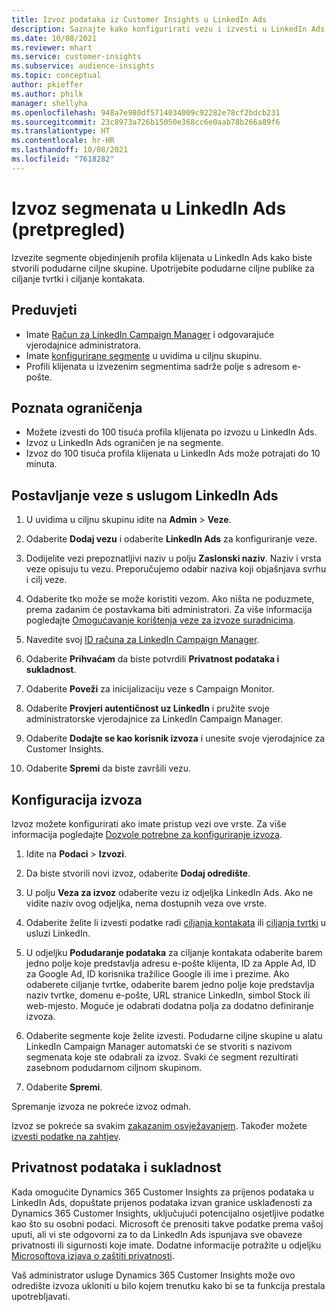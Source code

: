 ```yaml
---
title: Izvoz podataka iz Customer Insights u LinkedIn Ads
description: Saznajte kako konfigurirati vezu i izvesti u LinkedIn Ads.
ms.date: 10/08/2021
ms.reviewer: mhart
ms.service: customer-insights
ms.subservice: audience-insights
ms.topic: conceptual
author: pkieffer
ms.author: philk
manager: shellyha
ms.openlocfilehash: 948a7e980df5714034009c92282e78cf2bdcb231
ms.sourcegitcommit: 23c8973a726b15050e368cc6e0aab78b266a89f6
ms.translationtype: HT
ms.contentlocale: hr-HR
ms.lasthandoff: 10/08/2021
ms.locfileid: "7618282"
---
```

# <a name="export-segments-to-linkedin-ads-preview"></a>Izvoz segmenata u LinkedIn Ads (pretpregled)

Izvezite segmente objedinjenih profila klijenata u LinkedIn Ads kako biste stvorili podudarne ciljne skupine. Upotrijebite podudarne ciljne publike za ciljanje tvrtki i ciljanje kontakata.

## <a name="prerequisites"></a>Preduvjeti

-   Imate [Račun za LinkedIn Campaign Manager](https://business.linkedin.com/marketing-solutions/ads) i odgovarajuće vjerodajnice administratora.
-   Imate [konfigurirane segmente](segments.md) u uvidima u ciljnu skupinu.
-   Profili klijenata u izvezenim segmentima sadrže polje s adresom e-pošte.

## <a name="known-limitations"></a>Poznata ograničenja

- Možete izvesti do 100 tisuća profila klijenata po izvozu u LinkedIn Ads.
- Izvoz u LinkedIn Ads ograničen je na segmente.
- Izvoz do 100 tisuća profila klijenata u LinkedIn Ads može potrajati do 10 minuta. 

## <a name="set-up-the-connection-to-linkedin-ads"></a>Postavljanje veze s uslugom LinkedIn Ads

1. U uvidima u ciljnu skupinu idite na **Admin** > **Veze**.

1. Odaberite **Dodaj vezu** i odaberite **LinkedIn Ads** za konfiguriranje veze.

1. Dodijelite vezi prepoznatljivi naziv u polju **Zaslonski naziv**. Naziv i vrsta veze opisuju tu vezu. Preporučujemo odabir naziva koji objašnjava svrhu i cilj veze.

1. Odaberite tko može se može koristiti vezom. Ako ništa ne poduzmete, prema zadanim će postavkama biti administratori. Za više informacija pogledajte [Omogućavanje korištenja veze za izvoze suradnicima](connections.md#allow-contributors-to-use-a-connection-for-exports).

1. Navedite svoj [ID računa za LinkedIn Campaign Manager](https://www.linkedin.com/help/lms/answer/a424270).

1. Odaberite **Prihvaćam** da biste potvrdili **Privatnost podataka i sukladnost**.

1. Odaberite **Poveži** za inicijalizaciju veze s Campaign Monitor.

1. Odaberite **Provjeri autentičnost uz LinkedIn** i pružite svoje administratorske vjerodajnice za LinkedIn Campaign Manager.

1. Odaberite **Dodajte se kao korisnik izvoza** i unesite svoje vjerodajnice za Customer Insights.

1. Odaberite **Spremi** da biste završili vezu.

## <a name="configure-an-export"></a>Konfiguracija izvoza

Izvoz možete konfigurirati ako imate pristup vezi ove vrste. Za više informacija pogledajte [Dozvole potrebne za konfiguriranje izvoza](export-destinations.md#set-up-a-new-export).

1. Idite na **Podaci** > **Izvozi**.

1. Da biste stvorili novi izvoz, odaberite **Dodaj odredište**.

1. U polju **Veza za izvoz** odaberite vezu iz odjeljka LinkedIn Ads. Ako ne vidite naziv ovog odjeljka, nema dostupnih veza ove vrste.

1. Odaberite želite li izvesti podatke radi [ciljanja kontakata](https://business.linkedin.com/marketing-solutions/ad-targeting/contact-targeting) ili [ciljanja tvrtki](https://business.linkedin.com/marketing-solutions/ad-targeting/account-targeting) u usluzi LinkedIn. 

1. U odjeljku **Podudaranje podataka** za ciljanje kontakata odaberite barem jedno polje koje predstavlja adresu e-pošte klijenta, ID za Apple Ad, ID za Google Ad, ID korisnika tražilice Google ili ime i prezime. Ako odaberete ciljanje tvrtke, odaberite barem jedno polje koje predstavlja naziv tvrtke, domenu e-pošte, URL stranice LinkedIn, simbol Stock ili web-mjesto. Moguće je odabrati dodatna polja za dodatno definiranje izvoza. 

1. Odaberite segmente koje želite izvesti. Podudarne ciljne skupine u alatu LinkedIn Campaign Manager automatski će se stvoriti s nazivom segmenata koje ste odabrali za izvoz. Svaki će segment rezultirati zasebnom podudarnom ciljnom skupinom. 

1. Odaberite **Spremi**.

Spremanje izvoza ne pokreće izvoz odmah.

Izvoz se pokreće sa svakim [zakazanim osvježavanjem](system.md#schedule-tab). Također možete [izvesti podatke na zahtjev](export-destinations.md#run-exports-on-demand). 


## <a name="data-privacy-and-compliance"></a>Privatnost podataka i sukladnost

Kada omogućite Dynamics 365 Customer Insights za prijenos podataka u LinkedIn Ads, dopuštate prijenos podataka izvan granice usklađenosti za Dynamics 365 Customer Insights, uključujući potencijalno osjetljive podatke kao što su osobni podaci. Microsoft će prenositi takve podatke prema vašoj uputi, ali vi ste odgovorni za to da LinkedIn Ads ispunjava sve obaveze privatnosti ili sigurnosti koje imate. Dodatne informacije potražite u odjeljku [Microsoftova izjava o zaštiti privatnosti](https://go.microsoft.com/fwlink/?linkid=396732).

Vaš administrator usluge Dynamics 365 Customer Insights može ovo odredište izvoza ukloniti u bilo kojem trenutku kako bi se ta funkcija prestala upotrebljavati.
